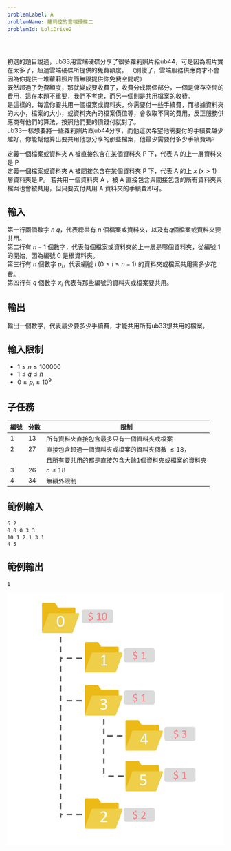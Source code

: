 ```yaml
---
problemLabel: A
problemName: 蘿莉控的雲端硬碟二
problemId: LoliDrive2
---
```


#

初選的題目說過，ub33用雲端硬碟分享了很多蘿莉照片給ub44，可是因為照片實在太多了，超過雲端硬碟所提供的免費額度。 （別傻了，雲端服務供應商才不會因為你提供一堆蘿莉照片而無限提供你免費空間呢）  
既然超過了免費額度，那就變成要收費了，收費分成兩個部分，一個是儲存空間的費用，這在本題不重要，我們不考慮，而另一個則是共用檔案的收費。  
是這樣的，每當你要共用一個檔案或資料夾，你需要付一些手續費，而根據資料夾的大小，檔案的大小，或資料夾內的檔案價值等，會收取不同的費用，反正服務供應商有他們的算法，按照他們要的價錢付就對了。  
ub33一樣想要將一些蘿莉照片跟ub44分享，而他這次希望他需要付的手續費越少越好，你能幫他算出要共用他想分享的那些檔案，他最少需要付多少手續費嗎?  

定義一個檔案或資料夾 A 被直接包含在某個資料夾 P 下，代表 A 的上一層資料夾是 P  
定義一個檔案或資料夾 A 被間接包含在某個資料夾 P 下，代表 A 的上 $x$ ($x>1$) 層資料夾是 P。
若共用一個資料夾 A ，被 A 直接包含與間接包含的所有資料夾與檔案也會被共用，但只要支付共用 A 資料夾的手續費即可。  

## 輸入
第一行兩個數字 $n$ $q$，代表總共有 $n$ 個檔案或資料夾，以及有$q$個檔案或資料夾要共用。  
第二行有 $n-1$ 個數字，代表每個檔案或資料夾的上一層是哪個資料夾，從編號 $1$ 的開始，因為編號 $0$ 是根資料夾。  
第三行有 $n$ 個數字 $p_i$，代表編號 $i$ ($0 \leq i \leq n-1$) 的資料夾或檔案共用需多少花費。  
第四行有 $q$ 個數字 $x_i$ 代表有那些編號的資料夾或檔案要共用。  

## 輸出
輸出一個數字，代表最少要多少手續費，才能共用所有ub33想共用的檔案。  

## 輸入限制
* $1 \leq n \leq 100000$
* $1 \leq q \leq n$
* $0 \leq p_i \leq 10^9$

## 子任務
| 編號 | 分數 | 限制 |
| --- | -------- | -------- |
|1|13|所有資料夾直接包含最多只有一個資料夾或檔案|
|2|27|直接包含超過一個資料夾或檔案的資料夾個數 $\leq18$，|
|||且所有要共用的都是直接包含大餘1個資料夾或檔案的資料夾|
|3|26|$n \leq 18$|
|4|34|無額外限制|

## 範例輸入
```
6 2
0 0 0 3 3
10 1 2 1 3 1
4 5
```
## 範例輸出
```
1
```
![](mkpic-1-1.jpg)